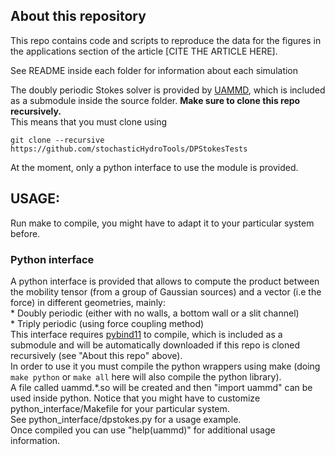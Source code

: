 ## About this repository 

This repo contains code and scripts to reproduce the data for the figures in the applications section of the article [CITE THE ARTICLE HERE].  

See README inside each folder for information about each simulation  

The doubly periodic Stokes solver is provided by [UAMMD](https://github.com/RaulPPelaez/uammd), which is included as a submodule inside the source folder. **Make sure to clone this repo recursively.**  
This means that you must clone using  
```shell
git clone --recursive https://github.com/stochasticHydroTools/DPStokesTests
```
At the moment, only a python interface to use the module is provided.

## USAGE:  

Run make to compile, you might have to adapt it to your particular system before.  
  
### Python interface

A python interface is provided that allows to compute the product between the mobility tensor (from a group of Gaussian sources) and a vector (i.e the force) in different geometries, mainly:  
	* Doubly periodic (either with no walls, a bottom wall or a slit channel)  
	* Triply periodic (using force coupling method)  
This interface requires [pybind11](https://github.com/pybind/pybind11) to compile, which is included as a submodule and will be automatically downloaded if this repo is cloned recursively (see "About this repo" above).  
In order to use it you must compile the python wrappers using make (doing ```make python``` or ```make all``` here will also compile the python library).  
A file called uammd.*.so will be created and then "import uammd" can be used inside python. Notice that you might have to customize python\_interface/Makefile for your particular system.  
See python_interface/dpstokes.py for a usage example.  
Once compiled you can use "help(uammd)" for additional usage information.  

